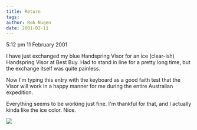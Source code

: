 ```yaml
---
title: Return
tags: 
author: Rob Nugen
date: 2001-02-11
---
```


<p class=date>5:12 pm 11 February 2001</p>

<p>I have just exchanged my blue Handspring Visor for an ice (clear-ish)
Handspring Visor at Best Buy.  Had to stand in line for a pretty long time,
but the exchange itself was quite painless.</p>

<p>Now I'm typing this entry with the keyboard as a good faith test that the
Visor will work in a happy manner for me during the entire Australian
expedition.</p>

<p>Everything seems to be working just fine.  I'm thankful for that, and I
actually kinda like the ice color.  Nice.</p>

<p><img src="/images/rob/wL-ROB.gif"/></p>

